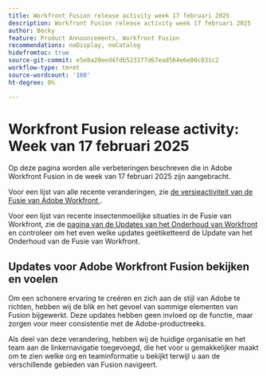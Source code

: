 ```yaml
---
title: Workfront Fusion release activity week 17 februari 2025
description: Workfront Fusion release activity week 17 februari 2025
author: Becky
feature: Product Announcements, Workfront Fusion
recommendations: noDisplay, noCatalog
hidefromtoc: true
source-git-commit: e5e8a20eed4fdb523177d67ead564e6e80c031c2
workflow-type: tm+mt
source-wordcount: '160'
ht-degree: 0%

---
```


# Workfront Fusion release activity: Week van 17 februari 2025

Op deze pagina worden alle verbeteringen beschreven die in Adobe Workfront Fusion in de week van 17 februari 2025 zijn aangebracht.

Voor een lijst van alle recente veranderingen, zie [ de versieactiviteit van de Fusie van Adobe Workfront ](/help/workfront-fusion/fusion-product-releases/fusion-release-activity.md).

Voor een lijst van recente insectenmoeilijke situaties in de Fusie van Workfront, zie de [ pagina van de Updates van het Onderhoud van Workfront ](https://experienceleague.adobe.com/en/docs/workfront-known-issues/releases/current-updates) en controleer om het even welke updates geëtiketteerd de Update van het Onderhoud van de Fusie van Workfront.

<!--## Adobe Storage connector and modules now available

Now you can use Workfront Fusion to manage Adobe your Adobe Storage. With the Adobe Storage modules, you can: 

* Create, discard, restore, or delete an Adobe Enterprise Storage Management (ESM) store
* Invite a user to an ESM store
* Make a custom call the the Adobe User Management API 

For information and instructions, see [Adobe Storage modules]().-->

## Updates voor Adobe Workfront Fusion bekijken en voelen

Om een schonere ervaring te creëren en zich aan de stijl van Adobe te richten, hebben wij de blik en het gevoel van sommige elementen van Fusion bijgewerkt. Deze updates hebben geen invloed op de functie, maar zorgen voor meer consistentie met de Adobe-productreeks.

Als deel van deze verandering, hebben wij de huidige organisatie en het team aan de linkernavigatie toegevoegd, die het voor u gemakkelijker maakt om te zien welke org en teaminformatie u bekijkt terwijl u aan de verschillende gebieden van Fusion navigeert.


